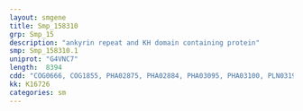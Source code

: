 ```yaml
---
layout: smgene
title: Smp_158310
grp: Smp_15
description: "ankyrin repeat and KH domain containing protein"
smp: Smp_158310.1
uniprot: "G4VNC7"
length:  8394
cdd: "COG0666, COG1855, PHA02875, PHA02884, PHA03095, PHA03100, PLN03192, PRK13764, PTZ00322, TIGR00870, cd00105, cd00204, cl00098, cl02529, pfam00013, pfam00023, pfam12796, pfam13637, pfam13857, smart00248, smart00322"
kk: K16726
categories: sm
---
```

